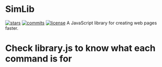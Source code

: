 # SimLib
[![stars](https://badgen.net/github/stars/Juninh567/SimLib)](https://github.com/Juninh567/SimLib)
[![commits](https://badgen.net/github/commits/Juninh567/SimLib)](https://github.com/Juninh567/SimLib/commits/master)
[![license](https://badgen.net/github/license/Juninh567/SimLib)](https://github.com/Juninh567/SimLib/blob/master/LICENSE)
A JavaScript library for creating web pages faster.
# Check library.js to know what each command is for
